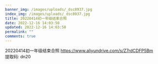 ```yaml
---
banner_img: /images/uploads/_dsc8937.jpg
index_img: /images/uploads/_dsc8937.jpg
title: 20220414初一年级结束合照
date: 2022-12-16 14:03:50
updated: 2022-12-16 14:03:50
permalink: ""
comments: true
---
```

20220414初一年级结束合照 https://www.aliyundrive.com/s/Z7rdCDFP5Bm 提取码: dn20